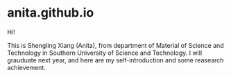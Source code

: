 # anita.github.io

Hi!

This is Shengling Xiang (Anita), from department of Material of Science and Technology in Southern University of Science and Technology. 
I will grauduate next year, and here are my self-introduction and some reasearch achievement.
